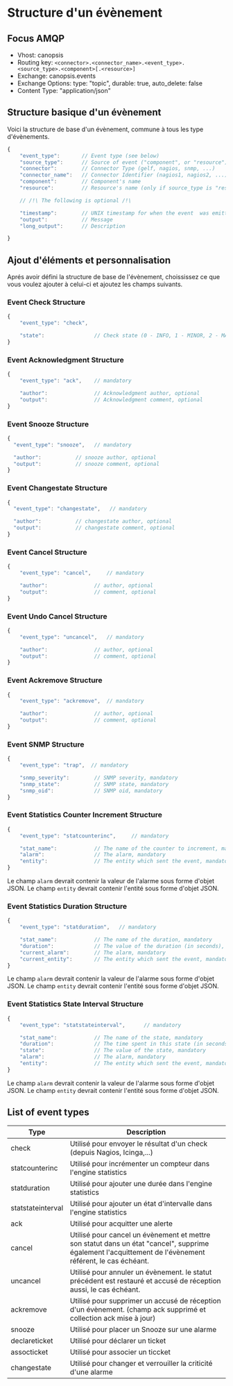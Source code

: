 # Structure d'un évènement

## Focus AMQP

-   Vhost: canopsis
-   Routing key: `<connector>.<connector_name>.<event_type>.<source_type>.<component>[.<resource>]`
-   Exchange: canopsis.events
-   Exchange Options: type: "topic", durable: true, auto_delete: false
-   Content Type: "application/json"

## Structure basique d'un évènement

Voici la structure de base d'un évènement, commune à tous les type d'évènements.

```javascript
{
    "event_type":       // Event type (see below)
    "source_type":      // Source of event ("component", or "resource")
    "connector":        // Connector Type (gelf, nagios, snmp, ...)
    "connector_name":   // Connector Identifier (nagios1, nagios2, ...)
    "component":        // Component's name
    "resource":         // Resource's name (only if source_type is "resource")

    // /!\ The following is optional /!\

    "timestamp":        // UNIX timestamp for when the event  was emitted (optional: set by the server to now)
    "output":           // Message
    "long_output":      // Description

}
```

## Ajout d'éléments et personnalisation

Aprés avoir défini la structure de base de l'évènement, choississez ce que vous voulez ajouter à celui-ci et ajoutez les champs suivants.

### Event Check Structure

```javascript
{
    "event_type": "check",

    "state":                // Check state (0 - INFO, 1 - MINOR, 2 - MAJOR, 3 - CRITICAL), default is 0
}
```

### Event Acknowledgment Structure

```javascript
{
    "event_type": "ack",    // mandatory

    "author":               // Acknowledgment author, optional
    "output":               // Acknowledgment comment, optional
}
```

### Event Snooze Structure

```javascript
{
  "event_type": "snooze",   // mandatory

  "author":           // snooze author, optional
  "output":           // snooze comment, optional
}
```

### Event Changestate Structure

```javascript
{
  "event_type": "changestate",   // mandatory

  "author":           // changestate author, optional
  "output":           // changestate comment, optional
}
```

### Event Cancel Structure

```javascript
{
    "event_type": "cancel",     // mandatory

    "author":               // author, optional
    "output":               // comment, optional
}
```

### Event Undo Cancel Structure

```javascript
{
    "event_type": "uncancel",   // mandatory

    "author":               // author, optional
    "output":               // comment, optional
}
```


### Event Ackremove Structure

```javascript
{
    "event_type": "ackremove",  // mandatory

    "author":               // author, optional
    "output":               // comment, optional
}
```

### Event SNMP Structure

```javascript
{
    "event_type": "trap",  // mandatory

    "snmp_severity":        // SNMP severity, mandatory
    "snmp_state":           // SNMP state, mandatory
    "snmp_oid":             // SNMP oid, mandatory
}
```

### Event Statistics Counter Increment Structure

```javascript
{
    "event_type": "statcounterinc",     // mandatory

    "stat_name":            // The name of the counter to increment, mandatory
    "alarm":                // The alarm, mandatory
    "entity":               // The entity which sent the event, mandatory
}
```
Le champ `alarm` devrait contenir la valeur de l'alarme sous forme d'objet JSON.
Le champ `entity` devrait contenir l'entité sous forme d'objet JSON.

### Event Statistics Duration Structure

```javascript
{
    "event_type": "statduration",   // mandatory

    "stat_name":            // The name of the duration, mandatory
    "duration":             // The value of the duration (in seconds), mandatory
    "current_alarm":        // The alarm, mandatory
    "current_entity":       // The entity which sent the event, mandatory
}
```

Le champ `alarm` devrait contenir la valeur de l'alarme sous forme d'objet JSON.
Le champ `entity` devrait contenir l'entité sous forme d'objet JSON.

### Event Statistics State Interval Structure

```javascript
{
    "event_type": "statstateinterval",      // mandatory

    "stat_name":            // The name of the state, mandatory
    "duration":             // The time spent in this state (in seconds), mandatory
    "state":                // The value of the state, mandatory
    "alarm":                // The alarm, mandatory
    "entity":               // The entity which sent the event, mandatory
}
```

Le champ `alarm` devrait contenir la valeur de l'alarme sous forme d'objet JSON.
Le champ `entity` devrait contenir l'entité sous forme d'objet JSON.


## List of event types

Type | Description |
-----|-------------|
check | Utilisé pour envoyer le résultat d'un check (depuis Nagios, Icinga,...)  |
statcounterinc | Utilisé pour incrémenter un compteur dans l'engine statistics |
statduration | Utilisé pour ajouter une durée dans l'engine statistics |
statstateinterval | Utilisé pour ajouter un état d'intervalle dans l'engine statistics |
ack | Utilisé pour acquitter une alerte |
cancel | Utilisé pour cancel un évènement et mettre son statut dans un état "cancel", supprime également l'acquittement de l'évènement référent, le cas échéant.  |
uncancel | Utilisé pour annuler un évènement. le statut précédent est restauré et accusé de réception aussi, le cas échéant.  |
ackremove | Utilisé pour supprimer un accusé de réception d'un évènement. (champ ack supprimé et collection ack mise à jour) |
snooze | Utilisé pour placer un Snooze sur une alarme |
declareticket | Utilisé pour déclarer un ticket |
assocticket | Utilisé pour associer un ticcket |
changestate | Utilisé pour changer et verrouiller la criticité d'une alarme |
